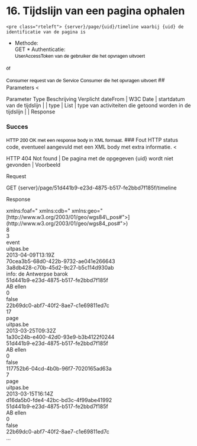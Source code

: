 ---
---
 <a id="16" name="16"></a>16. Tijdslijn van een pagina ophalen
==============================================================

 
    <pre class="rteleft"> {server}/page/{uid}/timeline waarbij {uid} de identificatie van de pagina is  

 * Methode:   
 GET  * Authenticatie:   
<span style="color: rgb(0, 0, 0); font-family: Arial, sans-serif; font-size: 13px; line-height: 19.1875px;">UserAccessToken van de gebruiker die het opvragen uitvoert</span>  
  
<span style="color: rgb(0, 0, 0); font-family: Arial, sans-serif; font-size: 13px; line-height: 19.1875px;">óf</span>  
  
<span style="color: rgb(0, 0, 0); font-family: Arial, sans-serif; font-size: 13px; line-height: 19.1875px;">Consumer request van de Service Consumer die het opvragen uitvoert</span> ## Parameters <


<th scope="col"> Parameter</th> <th scope="col"> Type</th> <th scope="col"> Beschrijving</th> <th scope="col"> Verplicht</th> </thead><tbody>
 dateFrom |   W3C Date |   startdatum van de tijdslijn |    |  
 type |   List<Integer> |   type van activiteiten die getoond worden in de tijdslijn |    |  </tbody></


## Response
  
  
### Succes
  
  
<span style="color: rgb(0, 0, 0); font-family: Arial, sans-serif; font-size: 13px; line-height: 19.1875px;">HTTP 200 OK met een response body in XML formaat.</span>  ### Fout
 HTTP status code, eventueel aangevuld met een XML body met extra informatie. <


<td style="vertical-align: top;"> HTTP 404 Not found |  <td style="vertical-align: top;"> De pagina met de opgegeven {uid} wordt niet gevonden  
  | </tbody></


## Voorbeeld 

Request
  
 GET {server}/page/51d441b9-e23d-4875-b517-fe2bbd7f185f/timeline

Response

<div><div> <?xml version="1.0" encoding="UTF-8" standalone="yes"?><div> <response xmlns:rdf="<http://www.w3.org/1999/02/22-rdf-syntax-ns"> xmlns:foaf="<http://xmlns.com/foaf/0.1/"> xmlns:cdb="<http://www.cultuurdatabank.com/XMLSchema/CdbXSD/3.1/FINAL"> xmlns:geo="[http://www.w3.org/2003/01/geo/wgs84\_pos#">](http://www.w3.org/2003/01/geo/wgs84_pos#">)<div> <total>8</total><div> <activities><div> <activity><div> <type>3</type><div> <contentType>event</contentType><div> <createdVia>uitpas.be</createdVia><div> <creationDate>2013-04-09T13:19Z</creationDate><div> <id>70cea3b5-68d0-422b-9732-ae041e266643</id><div> <nodeID>3a8db428-c70b-45d2-9c27-b5c114d930ab</nodeID><div> <nodeTitle>info: de Antwerpse barok</nodeTitle><div> <onBehalfOf>51d441b9-e23d-4875-b517-fe2bbd7f185f</onBehalfOf><div> <onBehalfOfName>AB ellen</onBehalfOfName><div> <points>0</points><div> <private>false</private><div> <userId>22b69dc0-abf7-40f2-8ae7-c1e69811ed7c</userId><div> </activity><div> <activity><div> <type>17</type><div> <contentType>page</contentType><div> <createdVia>uitpas.be</createdVia><div> <creationDate>2013-03-25T09:32Z</creationDate><div> <id>1a30c24b-e400-42d0-93e9-b3b4122f0244</id><div> <nodeID>51d441b9-e23d-4875-b517-fe2bbd7f185f</nodeID><div> <nodeTitle>AB ellen</nodeTitle><div> <points>0</points><div> <private>false</private><div> <userId>117752b6-04cd-4b0b-96f7-7020165ad63a</userId><div> </activity><div> <activity><div> <type>7</type><div> <contentType>page</contentType><div> <createdVia>uitpas.be</createdVia><div> <creationDate>2013-03-15T16:14Z</creationDate><div> <id>d16da5b0-fde4-42bc-bd3c-4f99abe41992</id><div> <nodeID>51d441b9-e23d-4875-b517-fe2bbd7f185f</nodeID><div> <nodeTitle>AB ellen</nodeTitle><div> <points>0</points><div> <private>false</private><div> <userId>22b69dc0-abf7-40f2-8ae7-c1e69811ed7c</userId><div> </activity><div> ...<div> </activities><div> </response><div> <div> <a id="removeImage" name="removeImage"></a>